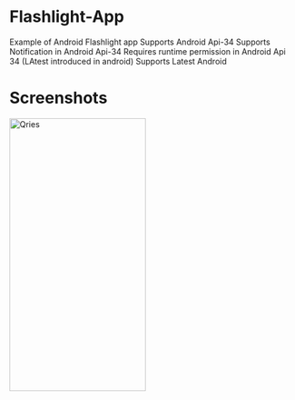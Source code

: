 # Flashlight-App
Example of Android Flashlight app 
Supports Android Api-34
Supports Notification in Android Api-34
Requires runtime permission in Android Api 34 (LAtest introduced in android)
Supports Latest Android
# Screenshots
 <a href="https://github.com/Dev-NeeluSingh/Flashlight-App/assets/134203237/73997f4f-0397-47be-86e8-1de18c43e00f">
      <img alt="Qries" src="https://github.com/Dev-NeeluSingh/Flashlight-App/assets/134203237/73997f4f-0397-47be-86e8-1de18c43e00f" width=240" height="480">
  </a>
